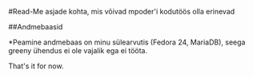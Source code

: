 #Read-Me asjade kohta, mis võivad mpoder'i kodutöös olla erinevad

##Andmebaasid

  *Peamine andmebaas on minu sülearvutis (Fedora 24, MariaDB), seega greeny ühendus ei ole vajalik ega ei tööta.

That's it for now.
